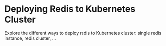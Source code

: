 # Deploying Redis to Kubernetes Cluster
Explore the different ways to deploy redis to Kubernetes cluster: single redis instance, redis cluster, ...
